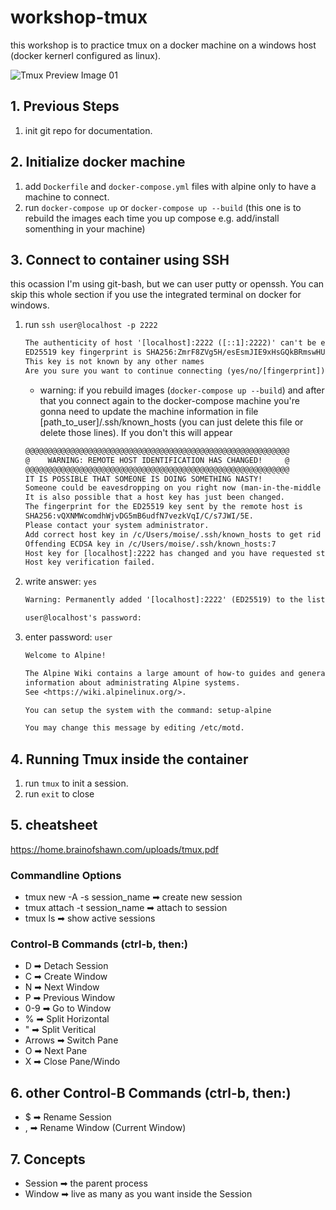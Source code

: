 # workshop-tmux

this workshop is to practice tmux on a docker machine on a windows host (docker kernerl configured as linux).

![Tmux Preview Image 01](<https://github.com/moisesJurad0/moisesjurad0/workshop-tmux/raw/main/images/Captura de pantalla 2023-07-05 234909.png>)

## 1. Previous Steps

1. init git repo for documentation.

## 2. Initialize docker machine

1. add `Dockerfile` and `docker-compose.yml` files with alpine only to have a machine to connect.
1. run `docker-compose up` or `docker-compose up --build` (this one is to rebuild the images each time you up compose e.g. add/install somenthing in your machine)

## 3. Connect to container using SSH

this ocassion I'm using git-bash, but we can user putty or openssh.
You can skip this whole section if you use the integrated terminal on docker for windows.

1. run `ssh user@localhost -p 2222`

    ```txt
    The authenticity of host '[localhost]:2222 ([::1]:2222)' can't be established.
    ED25519 key fingerprint is SHA256:ZmrF8ZVg5H/esEsmJIE9xHsGQkBRmswHUXzTTqp9BBU.
    This key is not known by any other names
    Are you sure you want to continue connecting (yes/no/[fingerprint])?
    ```

    - warning: if you rebuild images (`docker-compose up --build`) and after that you connect again to the docker-compose machine you're gonna need to update the machine information in file [path_to_user]/.ssh/known_hosts (you can just delete this file or delete those lines). If you don't this will appear

    ```txt
    @@@@@@@@@@@@@@@@@@@@@@@@@@@@@@@@@@@@@@@@@@@@@@@@@@@@@@@@@@@
    @    WARNING: REMOTE HOST IDENTIFICATION HAS CHANGED!     @
    @@@@@@@@@@@@@@@@@@@@@@@@@@@@@@@@@@@@@@@@@@@@@@@@@@@@@@@@@@@
    IT IS POSSIBLE THAT SOMEONE IS DOING SOMETHING NASTY!
    Someone could be eavesdropping on you right now (man-in-the-middle attack)!
    It is also possible that a host key has just been changed.
    The fingerprint for the ED25519 key sent by the remote host is
    SHA256:vQXNMWcomdhWjvDG5mB6udfN7vezkVqI/C/s7JWI/5E.
    Please contact your system administrator.
    Add correct host key in /c/Users/moise/.ssh/known_hosts to get rid of this message.
    Offending ECDSA key in /c/Users/moise/.ssh/known_hosts:7
    Host key for [localhost]:2222 has changed and you have requested strict checking.
    Host key verification failed.
    ```

1. write answer: `yes`

    ```txt
    Warning: Permanently added '[localhost]:2222' (ED25519) to the list of known hosts.

    user@localhost's password:
    ```

1. enter password:  `user`

    ```txt
    Welcome to Alpine!

    The Alpine Wiki contains a large amount of how-to guides and general
    information about administrating Alpine systems.
    See <https://wiki.alpinelinux.org/>.

    You can setup the system with the command: setup-alpine

    You may change this message by editing /etc/motd.
    ```

## 4. Running Tmux inside the container

1. run `tmux` to init a session.
1. run `exit` to close

## 5. cheatsheet

<https://home.brainofshawn.com/uploads/tmux.pdf>

### Commandline Options

- tmux new -A -s session_name ➡ create new session
- tmux attach -t session_name ➡ attach to session
- tmux ls ➡ show active sessions

### Control-B Commands (ctrl-b, then:)

- D ➡ Detach Session
- C ➡ Create Window
- N ➡ Next Window
- P ➡ Previous Window
- 0-9 ➡ Go to Window
- % ➡ Split Horizontal
- " ➡ Split Veritical
- Arrows ➡ Switch Pane
- O ➡ Next Pane
- X ➡ Close Pane/Windo

## 6. other Control-B Commands (ctrl-b, then:)

- $ ➡ Rename Session
- , ➡ Rename Window (Current Window)

## 7. Concepts

- Session ➡ the parent process
- Window ➡ live as many as you want inside the Session
